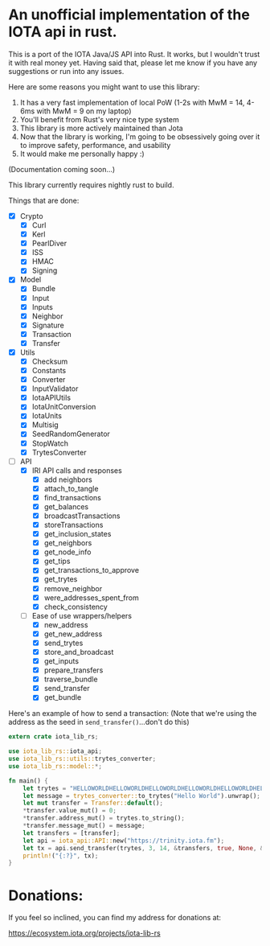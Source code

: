 # An unofficial implementation of the IOTA api in rust.

This is a port of the IOTA Java/JS API into Rust. It works, but I wouldn't trust it with real money yet. Having said that, please let me know if you have any suggestions or run into any issues.

Here are some reasons you might want to use this library:
1. It has a very fast implementation of local PoW (1-2s with MwM = 14, 4-6ms with MwM = 9 on my laptop)
2. You'll benefit from Rust's very nice type system
3. This library is more actively maintained than Jota
4. Now that the library is working, I'm going to be obsessively going over it to improve safety, performance, and usability
5. It would make me personally happy :)

(Documentation coming soon...)

This library currently requires nightly rust to build.

Things that are done:

- [x] Crypto
    - [x] Curl
    - [x] Kerl
    - [x] PearlDiver
    - [x] ISS
    - [x] HMAC
    - [x] Signing
- [x] Model
    - [x] Bundle
    - [x] Input
    - [x] Inputs
    - [x] Neighbor
    - [x] Signature
    - [x] Transaction
    - [x] Transfer
- [x] Utils
    - [x] Checksum
    - [x] Constants
    - [x] Converter
    - [x] InputValidator
    - [x] IotaAPIUtils
    - [x] IotaUnitConversion
    - [x] IotaUnits
    - [x] Multisig
    - [x] SeedRandomGenerator
    - [x] StopWatch
    - [x] TrytesConverter
- [ ] API
    - [x] IRI API calls and responses
        - [x] add neighbors
        - [x] attach_to_tangle
        - [x] find_transactions
        - [x] get_balances
        - [x] broadcastTransactions
        - [x] storeTransactions
        - [x] get_inclusion_states
        - [x] get_neighbors
        - [x] get_node_info
        - [x] get_tips
        - [x] get_transactions_to_approve
        - [x] get_trytes
        - [x] remove_neighbor
        - [x] were_addresses_spent_from
        - [x] check_consistency
    - [ ] Ease of use wrappers/helpers
        - [x] new_address
        - [x] get_new_address
        - [x] send_trytes
        - [x] store_and_broadcast
        - [x] get_inputs
        - [x] prepare_transfers
        - [x] traverse_bundle
        - [x] send_transfer
        - [x] get_bundle

Here's an example of how to send a transaction: (Note that we're using the address as the seed in `send_transfer()`...don't do this)
```rust
extern crate iota_lib_rs;

use iota_lib_rs::iota_api;
use iota_lib_rs::utils::trytes_converter;
use iota_lib_rs::model::*;

fn main() {
    let trytes = "HELLOWORLDHELLOWORLDHELLOWORLDHELLOWORLDHELLOWORLDHELLOWORLDHELLOWORLDHELLOWORLDD";
    let message = trytes_converter::to_trytes("Hello World").unwrap();
    let mut transfer = Transfer::default();
    *transfer.value_mut() = 0;
    *transfer.address_mut() = trytes.to_string();
    *transfer.message_mut() = message;
    let transfers = [transfer];
    let api = iota_api::API::new("https://trinity.iota.fm");
    let tx = api.send_transfer(trytes, 3, 14, &transfers, true, None, &None, &None, None, None).unwrap();
    println!("{:?}", tx);
}
```

# Donations:
If you feel so inclined, you can find my address for donations at:

https://ecosystem.iota.org/projects/iota-lib-rs
